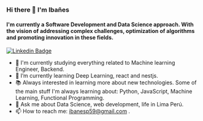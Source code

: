 ### Hi there 👋 I'm Ibañes
<!--
**ibanespm/ibanespm** is a ✨ _special_ ✨ repository because its `README.md` (this file) appears on your GitHub profile.

Here are some ideas to get you started:
-->
#### I'm currently a Software Development and Data Science approach. With the vision of addressing complex challenges, optimization of algorithms and promoting innovation in these fields.

[![Linkedin Badge](https://img.shields.io/badge/-ibañes-blue?style=flat-square&logo=Linkedin&logoColor=white&link=https://www.linkedin.com/in/ibanespm/)](https://www.linkedin.com/in/ibanespm/)

- 🔭 I'm currently studying everything related to Machine learning Engineer, Backend.
- 🌱 I’m currently learning Deep Learning, react and nestjs.
- 📚 Always interested in learning more about new technologies. Some of the main stuff I'm always learning about: Python, JavaScript, Machine Learning, Functional Programming.
- 💬 Ask me about  Data Science, web development, life in Lima Perú.
- 📫 How to reach me: ibanesp59@gmail.com .
 

